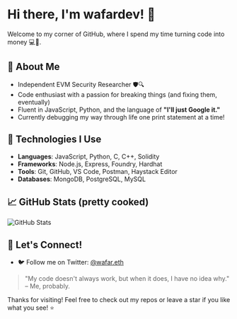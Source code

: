 # Hi there, I'm wafardev! 👋

Welcome to my corner of GitHub, where I spend my time turning code into money 💻💸.

## 🚀 About Me
- Independent EVM Security Researcher 🛡️🔍
- Code enthusiast with a passion for breaking things (and fixing them, eventually)
- Fluent in JavaScript, Python, and the language of **"I'll just Google it."**  
- Currently debugging my way through life one print statement at a time!

## 🔧 Technologies I Use
- **Languages**: JavaScript, Python, C, C++, Solidity
- **Frameworks**: Node.js, Express, Foundry, Hardhat
- **Tools**: Git, GitHub, VS Code, Postman, Haystack Editor
- **Databases**: MongoDB, PostgreSQL, MySQL

## 📈 GitHub Stats (pretty cooked)

![GitHub Stats](https://github-readme-stats.vercel.app/api?username=wafardev&show_icons=true&hide_title=true&count_private=true&hide=prs)

## 💬 Let's Connect!
- 🐦 Follow me on Twitter: [@wafar.eth](https://twitter.com/wafar_degen)

> "My code doesn't always work, but when it does, I have no idea why." – Me, probably.

Thanks for visiting! Feel free to check out my repos or leave a star if you like what you see! ⭐


<!--
**wafardev/wafardev** is a ✨ _special_ ✨ repository because its `README.md` (this file) appears on your GitHub profile.

Here are some ideas to get you started:

- 🔭 I’m currently working on ...
- 🌱 I’m currently learning ...
- 👯 I’m looking to collaborate on ...
- 🤔 I’m looking for help with ...
- 💬 Ask me about ...
- 📫 How to reach me: ...
- 😄 Pronouns: ...
- ⚡ Fun fact: ...
-->
